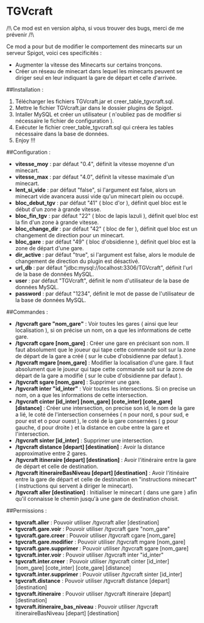 # TGVcraft

/!\ Ce mod est en version alpha, si vous trouver des bugs, merci de me prévenir /!\

Ce mod a pour but de modifier le comportement des minecarts sur un serveur Spigot, voici ces specificités : 
  * Augmenter la vitesse des Minecarts sur certains tronçons. 
  * Créer un réseau de minecart dans lequel les minecarts peuvent se diriger seul en leur indiquant la gare de départ et celle d'arrivée.

##Installation : 
  1. Télécharger les fichiers TGVcraft.jar et creer_table_tgvcraft.sql. 
  2. Mettre le fichier TGVcraft.jar dans le dossier plugins de Spigot. 
  3. Intaller MySQL et créer un utilisateur ( n'oubliez pas de modifier si nécessaire le fichier de configuration ). 
  4. Exécuter le fichier creer_table_tgvcraft.sql qui créera les tables nécessaire dans la base de données. 
  5. Enjoy !!!

##Configuration : 
  * **vitesse_moy** : par défaut "0.4", définit la vitesse moyenne d'un minecart. 
  * **vitesse_max** : par défaut "4.0", définit la vitesse maximale d'un minecart. 
  * **lent_si_vide** : par défaut "false", si l'argument est false, alors un minecart vide avancera aussi vide qu'un minecart plein ou occupé. 
  * **bloc_debut_tgv** : par défaut "41" ( bloc d'or ), définit quel bloc est le début d'un zone à grande vitesse. 
  * **bloc_fin_tgv** : par défaut "22" ( bloc de lapis lazuli ), définit quel bloc est la fin d'un zone à grande vitesse. 
  * **bloc_change_dir** : par défaut "42" ( bloc de fer ), définit quel bloc est un changement de direction pour un minecart.
  * **bloc_gare** : par défaut "49" ( bloc d'obsidienne ), définit quel bloc est la zone de départ d'une gare. 
  * **dir_active** : par défaut "true", si l'argument est false, alors le module de changement de direction du plugin est désactivé. 
  * **url_db** : par défaut "jdbc:mysql://localhost:3306/TGVcraft", définit l'url de la base de données MySQL. 
  * **user** : par défaut "TGVcraft", définit le nom d'utilisateur de la base de données MySQL. 
  * **password** : par défaut "1234", définit le mot de passe de l'utilisateur de la base de données MySQL. 

##Commandes : 
  * **/tgvcraft gare "nom_gare"** : Voir toutes les gares ( ainsi que leur localisation ), si on précise un nom, on a que les informations de cette gare. 
  * **/tgvcraft cgare [nom_gare]** : Créer une gare en précisant son nom. Il faut absolument que le joueur qui tape cette commande soit sur la zone de départ de la gare a créé ( sur le cube d'obsidienne par defaut ). 
  * **/tgvcraft mgare [nom_gare]** : Modifier la localisation d'une gare. Il faut absolument que le joueur qui tape cette commande soit sur la zone de départ de la gare a modifié ( sur le cube d'obsidienne par defaut ). 
  * **/tgvcraft sgare [nom_gare]** : Supprimer une gare. 
  * **/tgvcraft inter "id_inter"** : Voir toutes les intersections. Si on precise un nom, on a que les informations de cette intersection. 
  * **/tgvcraft cinter [id_inter] [nom_gare] [cote_inter] [cote_gare] [distance]** : Créer une intersection, on precise son id, le nom de la gare a lié, le coté de l'intersection consernées ( n pour nord, s pour sud, e pour est et o pour ouest ), le coté de la gare consernées ( g pour gauche, d pour droite ) et la distance en cube entre la gare et l'intersection. 
  * **/tgvcraft sinter [id_inter]** : Supprimer une intersection. 
  * **/tgvcraft distance [depart] [destination]** : Avoir la distance approximative entre 2 gares. 
  * **/tgvcraft itineraire [depart] [destination]** : Avoir l'itinéraire entre la gare de départ et celle de destination. 
  * **/tgvcraft itineraireBasNiveau [depart] [destination]** : Avoir l'itinéaire entre la gare de départ et celle de destination en "instructions minecart" ( instructions qui servent à diriger le minecart). 
  * **/tgvcraft aller [destination]** : Initialiser le minecart ( dans une gare ) afin qu'il connaisse le chemin jusqu'à une gare de destination choisit. 

##Permissions : 
  * **tgvcraft.aller** : Pouvoir utiliser /tgvcraft aller [destination] 
  * **tgvcraft.gare.voir** : Pouvoir utiliser /tgvcraft gare "nom_gare" 
  * **tgvcraft.gare.creer** : Pouvoir utiliser /tgvcraft cgare [nom_gare] 
  * **tgvcraft.gare.modifier** : Pouvoir utiliser /tgvcraft mgare [nom_gare] 
  * **tgvcraft.gare.supprimer** : Pouvoir utiliser /tgvcraft sgare [nom_gare] 
  * **tgvcraft.inter.voir** : Pouvoir utiliser /tgvcraft inter "id_inter" 
  * **tgvcraft.inter.creer** : Pouvoir utiliser /tgvcraft cinter [id_inter] [nom_gare] [cote_inter] [cote_gare] [distance] 
  * **tgvcraft.inter.supprimer** : Pouvoir utiliser /tgvcraft sinter [id_inter] 
  * **tgvcraft.distance** : Pouvoir utiliser /tgvcraft distance [depart] [destination] 
  * **tgvcraft.itineraire** : Pouvoir utiliser /tgvcraft itineraire [depart] [destination] 
  * **tgvcraft.itineraire_bas_niveau** : Pouvoir utiliser /tgvcraft itineraireBasNiveau [depart] [destination] 